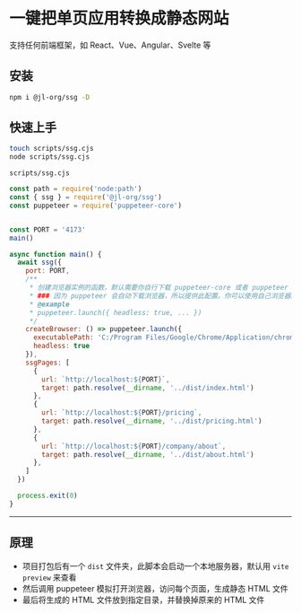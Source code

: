 # 一键把单页应用转换成静态网站

支持任何前端框架，如 React、Vue、Angular、Svelte 等

## 安装

```bash
npm i @jl-org/ssg -D
```


## 快速上手

```bash
touch scripts/ssg.cjs
node scripts/ssg.cjs
```

`scripts/ssg.cjs`
```js
const path = require('node:path')
const { ssg } = require('@jl-org/ssg')
const puppeteer = require('puppeteer-core')


const PORT = '4173'
main()

async function main() {
  await ssg({
    port: PORT,
    /**
     * 创建浏览器实例的函数，默认需要你自行下载 puppeteer-core 或者 puppeteer
     * ### 因为 puppeteer 会自动下载浏览器，所以提供此配置。你可以使用自己浏览器的路径，节省内存
     * @example
     * puppeteer.launch({ headless: true, ... })
     */
    createBrowser: () => puppeteer.launch({
      executablePath: 'C:/Program Files/Google/Chrome/Application/chrome.exe',
      headless: true
    }),
    ssgPages: [
      {
        url: `http://localhost:${PORT}`,
        target: path.resolve(__dirname, '../dist/index.html')
      },
      {
        url: `http://localhost:${PORT}/pricing`,
        target: path.resolve(__dirname, '../dist/pricing.html')
      },
      {
        url: `http://localhost:${PORT}/company/about`,
        target: path.resolve(__dirname, '../dist/about.html')
      },
    ]
  })

  process.exit(0)
}
```

---


## 原理

- 项目打包后有一个 `dist` 文件夹，此脚本会启动一个本地服务器，默认用 `vite preview` 来查看
- 然后调用 puppeteer 模拟打开浏览器，访问每个页面，生成静态 HTML 文件
- 最后将生成的 HTML 文件放到指定目录，并替换掉原来的 HTML 文件